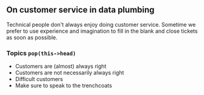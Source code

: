## On customer service in data plumbing

Technical people don't always enjoy doing customer service. Sometime we prefer to use experience and imagination to fill in the blank and close tickets as soon as possible.

### Topics `pop(this->head)`

- Customers are (almost) always right
- Customers are not necessarily always right
- Difficult customers
- Make sure to speak to the trenchcoats
